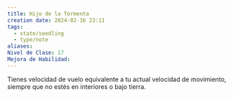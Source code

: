 ```yaml
---
title: Hijo de la Tormenta
creation date: 2024-02-16 23:11
tags:
  - state/seedling
  - type/note
aliases: 
Nivel de Clase: 17
Mejora de Habilidad:
---
```

Tienes velocidad de vuelo equivalente a tu actual velocidad de movimiento, siempre que no estés en interiores o bajo tierra.

